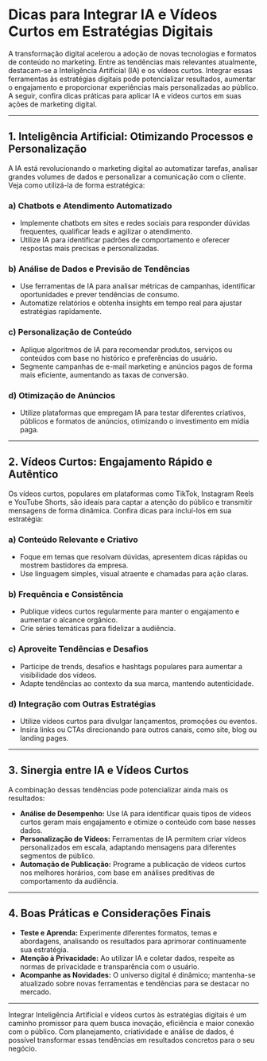 
# Dicas para Integrar IA e Vídeos Curtos em Estratégias Digitais

A transformação digital acelerou a adoção de novas tecnologias e formatos de conteúdo no marketing. Entre as tendências mais relevantes atualmente, destacam-se a Inteligência Artificial (IA) e os vídeos curtos. Integrar essas ferramentas às estratégias digitais pode potencializar resultados, aumentar o engajamento e proporcionar experiências mais personalizadas ao público. A seguir, confira dicas práticas para aplicar IA e vídeos curtos em suas ações de marketing digital.

---

## 1. **Inteligência Artificial: Otimizando Processos e Personalização**

A IA está revolucionando o marketing digital ao automatizar tarefas, analisar grandes volumes de dados e personalizar a comunicação com o cliente. Veja como utilizá-la de forma estratégica:

### **a) Chatbots e Atendimento Automatizado**
- Implemente chatbots em sites e redes sociais para responder dúvidas frequentes, qualificar leads e agilizar o atendimento.
- Utilize IA para identificar padrões de comportamento e oferecer respostas mais precisas e personalizadas.

### **b) Análise de Dados e Previsão de Tendências**
- Use ferramentas de IA para analisar métricas de campanhas, identificar oportunidades e prever tendências de consumo.
- Automatize relatórios e obtenha insights em tempo real para ajustar estratégias rapidamente.

### **c) Personalização de Conteúdo**
- Aplique algoritmos de IA para recomendar produtos, serviços ou conteúdos com base no histórico e preferências do usuário.
- Segmente campanhas de e-mail marketing e anúncios pagos de forma mais eficiente, aumentando as taxas de conversão.

### **d) Otimização de Anúncios**
- Utilize plataformas que empregam IA para testar diferentes criativos, públicos e formatos de anúncios, otimizando o investimento em mídia paga.

---

## 2. **Vídeos Curtos: Engajamento Rápido e Autêntico**

Os vídeos curtos, populares em plataformas como TikTok, Instagram Reels e YouTube Shorts, são ideais para captar a atenção do público e transmitir mensagens de forma dinâmica. Confira dicas para incluí-los em sua estratégia:

### **a) Conteúdo Relevante e Criativo**
- Foque em temas que resolvam dúvidas, apresentem dicas rápidas ou mostrem bastidores da empresa.
- Use linguagem simples, visual atraente e chamadas para ação claras.

### **b) Frequência e Consistência**
- Publique vídeos curtos regularmente para manter o engajamento e aumentar o alcance orgânico.
- Crie séries temáticas para fidelizar a audiência.

### **c) Aproveite Tendências e Desafios**
- Participe de trends, desafios e hashtags populares para aumentar a visibilidade dos vídeos.
- Adapte tendências ao contexto da sua marca, mantendo autenticidade.

### **d) Integração com Outras Estratégias**
- Utilize vídeos curtos para divulgar lançamentos, promoções ou eventos.
- Insira links ou CTAs direcionando para outros canais, como site, blog ou landing pages.

---

## 3. **Sinergia entre IA e Vídeos Curtos**

A combinação dessas tendências pode potencializar ainda mais os resultados:

- **Análise de Desempenho:** Use IA para identificar quais tipos de vídeos curtos geram mais engajamento e otimize o conteúdo com base nesses dados.
- **Personalização de Vídeos:** Ferramentas de IA permitem criar vídeos personalizados em escala, adaptando mensagens para diferentes segmentos de público.
- **Automação de Publicação:** Programe a publicação de vídeos curtos nos melhores horários, com base em análises preditivas de comportamento da audiência.

---

## 4. **Boas Práticas e Considerações Finais**

- **Teste e Aprenda:** Experimente diferentes formatos, temas e abordagens, analisando os resultados para aprimorar continuamente sua estratégia.
- **Atenção à Privacidade:** Ao utilizar IA e coletar dados, respeite as normas de privacidade e transparência com o usuário.
- **Acompanhe as Novidades:** O universo digital é dinâmico; mantenha-se atualizado sobre novas ferramentas e tendências para se destacar no mercado.

---

Integrar Inteligência Artificial e vídeos curtos às estratégias digitais é um caminho promissor para quem busca inovação, eficiência e maior conexão com o público. Com planejamento, criatividade e análise de dados, é possível transformar essas tendências em resultados concretos para o seu negócio.
```
